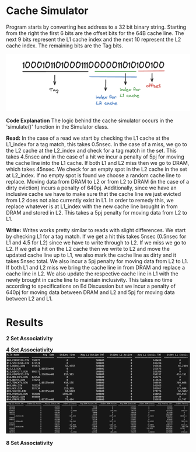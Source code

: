 # Cache Simulator

Program starts by converting hex address to a 32 bit binary string. Starting from the right the first 6 bits are the offset bits for the 64B cache line. The next 9 bits represent the L1 cache index and the next 10 represent the L2 cache index. The remaining bits are the Tag bits.

![Image Alt Text](bits.png)

**Code Explanation**
The logic behind the cache simulator occurs in the 'simulate()' function in the Simulator class.

**Read:**
In the case of a read we start by checking the L1 cache at the L1_index for a tag match, this takes 0.5nsec. In the case of a miss, we go to the L2 cache at the L2_index and check for a tag match in the set. This takes 4.5nsec and in the case of a hit we incur a penalty of 5pj for moving the cache line into the L1 cache. If both L1 and L2 miss then we go to DRAM, which takes 45nsec. We check for an empty spot in the L2 cache in the set at L2_index. If no empty spot is found we choose a random cache line to replace. Moving data from DRAM to L2 or from L2 to DRAM (in the case of a dirty eviction) incurs a penalty of 640pj. Additionally, since we have an inclusive cache we have to make sure that the cache line we just evicted from L2 does not also currently exist in L1. In order to remedy this, we replace whatever is at L1_index with the new cache line brought in from DRAM and stored in L2. This takes a 5pj penalty for moving data from L2 to L1. 

**Write:**
Writes works pretty similar to reads with slight differences. We start by checking L1 for a tag match. If we get a hit this takes 5nsec (0.5nsec for L1 and 4.5 for L2) since we have to write through to L2. If we miss we go to L2. If we get a hit on the L2 cache then we write to L2 and move the updated cache line up to L1, we also mark the cache line as dirty and it takes 5nsec total. We also incur a 5pj penalty for moving data from L2 to L1. If both L1 and L2 miss we bring the cache line in from DRAM and replace a cache line in L2. We also update the respective cache line in L1 with the newly brought in cache line to maintain inclusivity. This takes no time according to specifications on Ed Discussion but we incur a penalty of 640pj for moving data between DRAM and L2 and 5pj for moving data between L2 and L1.

# Results 

**2 Set Associativity**

**4 Set Associativity**
![Image Alt Text](4sets1.png)
![Image Alt Text](4sets2.png)

**8 Set Associativity**
